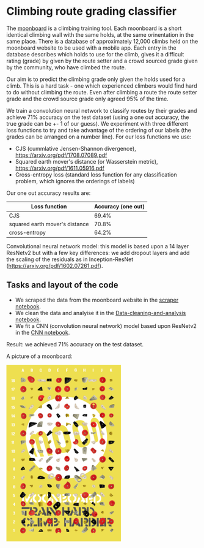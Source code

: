 # Climbing route grading classifier

The [moonboard](https://www.moonboard.com) is a climbing training tool.  Each moonboard is a short identical climbing wall with the same holds, at the same orinentation in the same place.  There is a database of approximately 12,000 climbs held on the moonboard website to be used with a mobile app.  Each entry in the database describes which holds to use for the climb, gives it a difficult rating (grade) by given by the route setter and a crowd sourced grade given by the community, who have climbed the route.

Our aim is to predict the climbing grade only given the holds used for a climb.  This is a hard task - one which experienced climbers would find hard to do without climbing the route.  Even after climbing a route the route setter grade and the crowd source grade only agreed 95% of the time.

We train a convolution neural network to classify routes by their grades and achieve 71% accuracy on the test dataset (using a one out accuracy, the true grade can be +- 1 of our guess).  We experiment with three different loss functions to try and take advantage of the ordering of our labels (the grades can be arranged on a number line).  For our loss functions we use:
- CJS (cummlative Jensen-Shannon divergence), https://arxiv.org/pdf/1708.07089.pdf
- Squared earth mover's distance (or Wasserstein metric), https://arxiv.org/pdf/1611.05916.pdf
- Cross-entropy loss (standard loss function for any classification problem, which ignores the orderings of labels)

Our one out accuracy results are:

|Loss function| Accuracy (one out)|
|---|---|
|CJS | 69.4%|
|squared earth mover's distance| 70.8%|
|cross-entropy| 64.2%|

Convolutional neural network model: this model is based upon a 14 layer ResNetv2 but with a few key differences: we add dropout layers and add the scaling of the residuals as in Inception-ResNet (https://arxiv.org/pdf/1602.07261.pdf).


## Tasks and layout of the code
- We scraped the data from the moonboard website in the [scraper notebook](https://nbviewer.jupyter.org/github/luke321321/portfolio/blob/master/climbing/Scraper.ipynb).
- We clean the data and analyise it in the [Data-cleaning-and-analysis notebook](https://nbviewer.jupyter.org/github/luke321321/portfolio/blob/master/climbing/Data-cleaning-and-analysis.ipynb).
- We fit a CNN (convolution neural network) model based upon ResNetv2 in the [CNN notebook](https://nbviewer.jupyter.org/github/luke321321/portfolio/blob/master/climbing/CNN.ipynb).

Result: we achieved 71% accuracy on the test dataset.

A picture of a moonboard:

<img src="moonboard.png" alt="a moonboard" width="300"/>